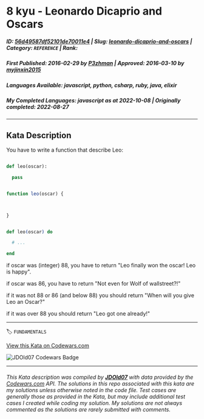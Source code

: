 # 8 kyu - Leonardo Dicaprio and Oscars

##### **ID**: [56d49587df52101de70011e4](https://www.codewars.com/kata/56d49587df52101de70011e4) | **Slug**: [leonardo-dicaprio-and-oscars](https://www.codewars.com/kata/56d49587df52101de70011e4) | **Category**: `REFERENCE` | **Rank**: <span style="color:white">8 kyu</span>

##### **First Published**: 2016-02-29 ***by*** [P3zhman](https://www.codewars.com/users/P3zhman) | **Approved**: 2016-03-10 ***by*** [myjinxin2015](https://www.codewars.com/users/myjinxin2015)

##### **Languages Available**: javascript, python, csharp, ruby, java, elixir

##### **My Completed Languages**: javascript ***as at*** 2022-10-08 | **Originally completed**: 2022-08-27

---

## Kata Description


You have to write a function that describe Leo:

```python

def leo(oscar):

  pass

```

```javascript

function leo(oscar) {



}

```

```elixir

def leo(oscar) do

  # ...

end

```



if oscar was (integer) 88, you have to return "Leo finally won the oscar! Leo is happy".</br>

if oscar was 86, you have to return "Not even for Wolf of wallstreet?!"</br>

if it was not 88 or 86 (and below 88) you should return "When will you give Leo an Oscar?"</br>

if it was over 88 you should return "Leo got one already!"

---


🏷 `FUNDAMENTALS`


[View this Kata on Codewars.com](https://www.codewars.com/kata/56d49587df52101de70011e4)

![](https://www.codewars.com/users/jdold07/badges/large "JDOld07 Codewars Badge")

---

###### *This Kata description was compiled by [**JDOld07**](https://tpstech.dev) with data provided by the [Codewars.com](https://www.codewars.com) API.  The solutions in this repo associated with this kata are my solutions unless otherwise noted in the code file.  Test cases are generally those as provided in the Kata, but may include additional test cases I created while coding my solution.  My solutions are not always commented as the solutions are rarely submitted with comments.*
